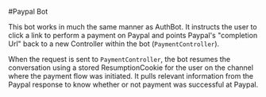 #Paypal Bot

This bot works in much the same manner as AuthBot. It instructs the user to click a link to perform a payment on Paypal and points Paypal's "completion Url" back to a new Controller within the bot (`PaymentController`).

When the request is sent to `PaymentController`, the bot resumes the conversation using a stored ResumptionCookie for the user on the channel where the payment flow was initiated. It pulls relevant information from the Paypal response to know whether or not payment was successful at Paypal.